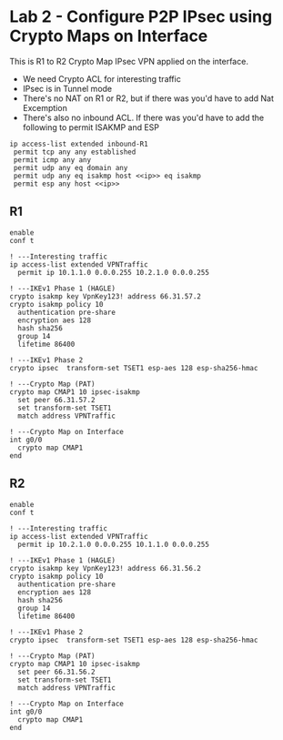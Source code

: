 # Lab 2 - Configure P2P IPsec using Crypto Maps on Interface

This is R1 to R2 Crypto Map IPsec VPN applied on the interface. 

- We need Crypto ACL for interesting traffic
- IPsec is in Tunnel mode
- There's no NAT on R1 or R2, but if there was you'd have to add Nat Excemption
- There's also no inbound ACL. If there was you'd have to add the following to permit ISAKMP and ESP



```
ip access-list extended inbound-R1
 permit tcp any any established
 permit icmp any any
 permit udp any eq domain any
 permit udp any eq isakmp host <<ip>> eq isakmp
 permit esp any host <<ip>>
```

## R1
```
enable 
conf t

! ---Interesting traffic
ip access-list extended VPNTraffic
  permit ip 10.1.1.0 0.0.0.255 10.2.1.0 0.0.0.255
  
! ---IKEv1 Phase 1 (HAGLE)
crypto isakmp key VpnKey123! address 66.31.57.2 
crypto isakmp policy 10
  authentication pre-share
  encryption aes 128
  hash sha256
  group 14
  lifetime 86400
  
! ---IKEv1 Phase 2
crypto ipsec  transform-set TSET1 esp-aes 128 esp-sha256-hmac

! ---Crypto Map (PAT)
crypto map CMAP1 10 ipsec-isakmp
  set peer 66.31.57.2
  set transform-set TSET1
  match address VPNTraffic
  
! ---Crypto Map on Interface  
int g0/0
  crypto map CMAP1
end
```

## R2
```
enable 
conf t

! ---Interesting traffic
ip access-list extended VPNTraffic
  permit ip 10.2.1.0 0.0.0.255 10.1.1.0 0.0.0.255
  
! ---IKEv1 Phase 1 (HAGLE)
crypto isakmp key VpnKey123! address 66.31.56.2 
crypto isakmp policy 10
  authentication pre-share
  encryption aes 128
  hash sha256
  group 14
  lifetime 86400
  
! ---IKEv1 Phase 2
crypto ipsec  transform-set TSET1 esp-aes 128 esp-sha256-hmac

! ---Crypto Map (PAT)
crypto map CMAP1 10 ipsec-isakmp
  set peer 66.31.56.2
  set transform-set TSET1
  match address VPNTraffic
  
! ---Crypto Map on Interface  
int g0/0
  crypto map CMAP1
end
```
